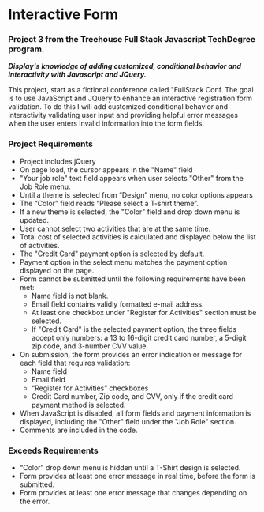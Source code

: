 # Interactive Form 
### Project 3 from the Treehouse Full Stack Javascript TechDegree program. 
**_Display's knowledge of adding customized, conditional behavior and interactivity with Javascript and JQuery._**

This project, start as a fictional conference called "FullStack Conf. The goal is to use JavaScript and JQuery to enhance an interactive registration form validation. To do this I will add customized conditional behavior and interactivity validating user input and providing helpful error messages when the user enters invalid information into the form fields.

### Project Requirements
* Project includes jQuery
* On page load, the cursor appears in the "Name" field
* "Your job role" text field appears when user selects "Other" from the Job Role menu.
* Until a theme is selected from “Design” menu, no color options appears
* The “Color” field reads “Please select a T-shirt theme”.
* If a new theme is selected, the "Color" field and drop down menu is updated.
* User cannot select two activities that are at the same time.
* Total cost of selected activities is calculated and displayed below the list of activities.
* The "Credit Card" payment option is selected by default.
* Payment option in the select menu matches the payment option displayed on the page.
* Form cannot be submitted until the following requirements have been met:
  * Name field is not blank.
  * Email field contains validly formatted e-mail address.
  * At least one checkbox under "Register for Activities" section must be selected.
  * If "Credit Card" is the selected payment option, the three fields accept only numbers: a 13 to 16-digit credit card number, a 5-digit zip code, and 3-number CVV value.
* On submission, the form provides an error indication or message for each field that requires validation:
  * Name field
  * Email field
  * “Register for Activities” checkboxes
  * Credit Card number, Zip code, and CVV, only if the credit card payment method is selected.
* When JavaScript is disabled, all form fields and payment information is displayed, including the "Other" field under the "Job Role" section.
* Comments are included in the code.

### Exceeds Requirements
* “Color” drop down menu is hidden until a T-Shirt design is selected.
* Form provides at least one error message in real time, before the form is submitted. 
* Form provides at least one error message that changes depending on the error.
